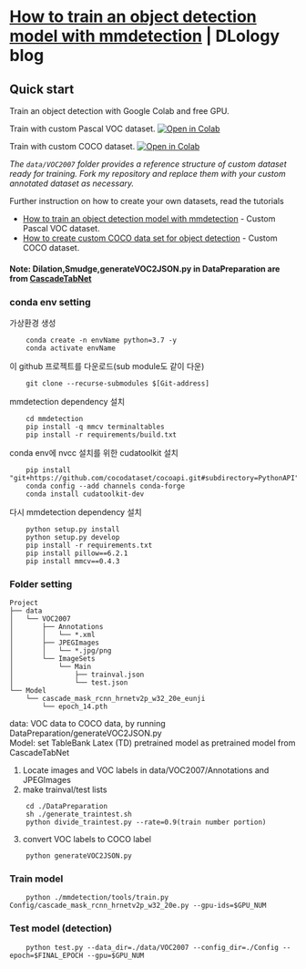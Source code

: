 # [How to train an object detection model with mmdetection](https://www.dlology.com/blog/how-to-train-an-object-detection-model-with-mmdetection/) | DLology blog

## Quick start
Train an object detection with Google Colab and free GPU.

Train with custom Pascal VOC dataset.
[![Open in Colab](https://colab.research.google.com/assets/colab-badge.svg)](https://colab.research.google.com/github/Tony607/mmdetection_object_detection_demo/blob/master/mmdetection_train_custom_data.ipynb)

Train with custom COCO dataset.
[![Open in Colab](https://colab.research.google.com/assets/colab-badge.svg)](https://colab.research.google.com/github/Tony607/mmdetection_object_detection_demo/blob/master/mmdetection_train_custom_coco_data.ipynb)

*The `data/VOC2007` folder provides a reference structure of custom dataset ready for training. Fork my repository and replace them with your custom annotated dataset as necessary.*


Further instruction on how to create your own datasets, read the tutorials
- [How to train an object detection model with mmdetection](https://www.dlology.com/blog/how-to-train-an-object-detection-model-with-mmdetection/) - Custom Pascal VOC dataset.
- [How to create custom COCO data set for object detection](https://www.dlology.com/blog/how-to-create-custom-coco-data-set-for-object-detection/) - Custom COCO dataset.

#### Note: Dilation,Smudge,generateVOC2JSON.py in DataPreparation are from [CascadeTabNet](https://github.com/DevashishPrasad/CascadeTabNet)

### conda env setting
가상환경 생성  
```
    conda create -n envName python=3.7 -y   
    conda activate envName  
```
이 github 프로젝트를 다운로드(sub module도 같이 다운)  
```
    git clone --recurse-submodules $[Git-address]  
```
mmdetection dependency 설치  
```
    cd mmdetection  
    pip install -q mmcv terminaltables  
    pip install -r requirements/build.txt  
```
conda env에 nvcc 설치를 위한 cudatoolkit 설치  
```
    pip install "git+https://github.com/cocodataset/cocoapi.git#subdirectory=PythonAPI"  
    conda config --add channels conda-forge  
    conda install cudatoolkit-dev  
```
다시 mmdetection dependency 설치  
```
    python setup.py install  
    python setup.py develop  
    pip install -r requirements.txt  
    pip install pillow==6.2.1  
    pip install mmcv==0.4.3  
```

### Folder setting
```
Project  
├── data  
│   └── VOC2007  
│       ├── Annotations  
│       │   └── *.xml  
│       ├── JPEGImages  
│       │   └── *.jpg/png  
│       └── ImageSets  
│           └── Main  
│               ├── trainval.json  
│               └── test.json  
└── Model  
    └── cascade_mask_rcnn_hrnetv2p_w32_20e_eunji  
        └── epoch_14.pth  
```
data: VOC data to COCO data, by running DataPreparation/generateVOC2JSON.py  
Model: set TableBank Latex (TD) pretrained model as pretrained model from CascadeTabNet  

1. Locate images and VOC labels in data/VOC2007/Annotations and JPEGImages  
2. make trainval/test lists  
```
    cd ./DataPreparation  
    sh ./generate_traintest.sh  
    python divide_traintest.py --rate=0.9(train number portion)  
```
3. convert VOC labels to COCO label  
```
    python generateVOC2JSON.py  
```

### Train model
```
    python ./mmdetection/tools/train.py Config/cascade_mask_rcnn_hrnetv2p_w32_20e.py --gpu-ids=$GPU_NUM
```

### Test model (detection)
```
    python test.py --data_dir=./data/VOC2007 --config_dir=./Config --epoch=$FINAL_EPOCH --gpu=$GPU_NUM
```
